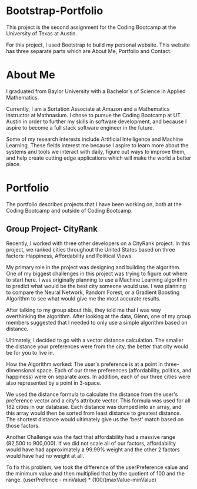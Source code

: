 # Bootstrap-Portfolio

This project is the second assignment for the Coding Bootcamp at the University of Texas at Austin.

For this project, I used Bootstrap to build my personal website. This website has three separate parts which are About Me, Portfolio and Contact.

# About Me
I graduated from Baylor University with a Bachelor's of Science in Applied Mathematics. 

Currently, I am a Sortation Associate at Amazon and a Mathematics instructor at Mathnasium. 
I chose to pursue the Coding Bootcamp at UT Austin in order to further my skills in software development, and because I aspire 
to become a full stack software engineer in the future. 

Some of my research interests include Artificial Intelligence and Machine Learning. These fields interest me because I aspire to learn more about the systems and tools we interact with daily, figure out ways to improve them, and help create cutting edge applications which will make the world a better place. 

# Portfolio
The portfolio describes projects that I have been working on, both at the Coding Bootcamp and outside of Coding Bootcamp. 

## Group Project- CityRank
Recently, I worked with three other developers on a CityRank project. 
In this project, we ranked cities throughout the United States based on three factors: Happiness, Affordability and Political Views. 

My primary role in the project was designing and building the algorithm. 
One of my biggest challenges in this project was trying to figure out where to start here. I was originally planning to use a Machine Learning algorithm to predict what would be the best city someone would use. I was planning to compare the Neural Network, Random Forest, or a Gradient Boosting Algorithm to see what would give me the most accurate results. 

After talking to my group about this, they told me that I was way overthinking the algorithm. After looking at the data, Glenn, one of my group members suggested that I needed to only use a simple algorithm based on distance. 

Ultimately, I decided to go with a vector distance calculation. The smaller the distance your preferences were from the city, the better that city would be for you to live in. 

How the Algorithm worked: The user's preference is at a point in three-dimensional space. Each of our three preferences (affordability, politics, and happiness) were on separate axes. In addition, each of our three cities were also represented by a point in 3-space. 

We used the distance formula to calculate the distance from the user's preference vector and a city's attribute vector. 
This formula was used for all 182 cities in our database. 
Each distance was dumped into an array, and this array would then be sorted from least distance to greatest distance. 
The shortest distance would ultimately give us the 'best' match based on those factors. 

Another Challenge was the fact that affordability had a massive range (82,500 to 900,000). If we did not scale all of our factors, affordability would have had approximately a 99.99% weight and the other 2 factors would have had no weight at all. 

To fix this problem, we took the difference of the userPreference value and the minimum value and then multiplied that by the quotient of 100 and the range. 
(userPrefence - minValue) * (100/(maxValue-minValue)
